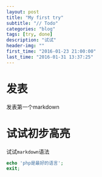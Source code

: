 ```yaml
---
layout: post
title: "My first try"
subtitle: "// Todo"
categories: "blog"
tags: [try, done]
description: "试试"
header-img: ""
first_time: "2016-01-23 21:00:00"
last_time: "2016-01-31 13:37:25"
---
```


# 发表
发表第一个markdown

# 试试初步高亮

试试`markdown`语法

```php
echo 'php是最好的语言';
exit;
```

